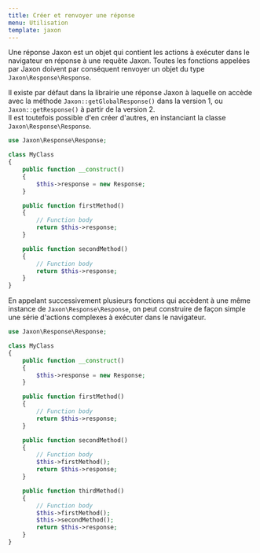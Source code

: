 ```yaml
---
title: Créer et renvoyer une réponse
menu: Utilisation
template: jaxon
---
```


Une réponse Jaxon est un objet qui contient les actions à exécuter dans le navigateur en réponse à une requête Jaxon.
Toutes les fonctions appelées par Jaxon doivent par conséquent renvoyer un objet du type `Jaxon\Response\Response`.

Il existe par défaut dans la librairie une réponse Jaxon à laquelle on accède avec la méthode `Jaxon::getGlobalResponse()` dans la version 1, ou `Jaxon::getResponse()` à partir de la version 2.  
Il est toutefois possible d'en créer d'autres, en instanciant la classe `Jaxon\Response\Response`.

```php
use Jaxon\Response\Response;

class MyClass
{
    public function __construct()
    {
        $this->response = new Response;
    }

    public function firstMethod()
    {
        // Function body
        return $this->response;
    }

    public function secondMethod()
    {
        // Function body
        return $this->response;
    }
}
```

En appelant successivement plusieurs fonctions qui accèdent à une même instance de `Jaxon\Response\Response`, on peut construire de façon simple une série d'actions complexes à exécuter dans le navigateur.

```php
use Jaxon\Response\Response;

class MyClass
{
    public function __construct()
    {
        $this->response = new Response;
    }

    public function firstMethod()
    {
        // Function body
        return $this->response;
    }

    public function secondMethod()
    {
        // Function body
        $this->firstMethod();
        return $this->response;
    }

    public function thirdMethod()
    {
        // Function body
        $this->firstMethod();
        $this->secondMethod();
        return $this->response;
    }
}
```
